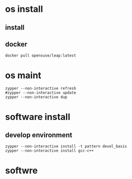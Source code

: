 # os install

## install

## docker
```
docker pull opensuse/leap:latest
```


# os maint
```
zypper --non-interactive refresh
#zypper --non-interactive update
zypper --non-interactive dup
```

# software install
## develop environment
```
zypper --non-interactive install -t pattern devel_basis
zypper --non-interactive install gcc-c++
```

# softwre

